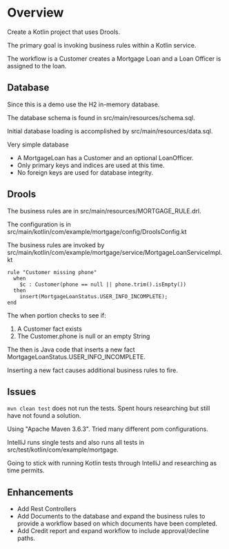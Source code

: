 # Overview
Create a Kotlin project that uses Drools.

The primary goal is invoking business rules within a Kotlin service.

The workflow is a Customer creates a Mortgage Loan and a Loan Officer is assigned to the loan.

## Database
Since this is a demo use the H2 in-memory database.

The database schema is found in src/main/resources/schema.sql.

Initial database loading is accomplished by src/main/resources/data.sql.

Very simple database 
* A MortgageLoan has a Customer and an optional LoanOfficer.
* Only primary keys and indices are used at this time.
* No foreign keys are used for database integrity.

## Drools 
The business rules are in src/main/resources/MORTGAGE_RULE.drl.

The configuration is in src/main/kotlin/com/example/mortgage/config/DroolsConfig.kt

The business rules are invoked by src/main/kotlin/com/example/mortgage/service/MortgageLoanServiceImpl.kt

```
rule "Customer missing phone"
  when
    $c : Customer(phone == null || phone.trim().isEmpty())
  then
    insert(MortgageLoanStatus.USER_INFO_INCOMPLETE);
end
```
The when portion checks to see if:
1. A Customer fact exists
1. The Customer.phone is null or an empty String

The then is Java code that inserts a new fact MortgageLoanStatus.USER_INFO_INCOMPLETE.

Inserting a new fact causes additional business rules to fire.

## Issues
`mvn clean test` does not run the tests.  Spent hours researching but still have not found a solution.

Using "Apache Maven 3.6.3".  Tried many different pom configurations.

IntelliJ runs single tests and also runs all tests in src/test/kotlin/com/example/mortgage.

Going to stick with running Kotlin tests through IntelliJ and researching as time permits.

## Enhancements
* Add Rest Controllers
* Add Documents to the database and expand the business rules to provide a workflow based on which documents have been completed.
* Add Credit report and expand workflow to include approval/decline paths.
